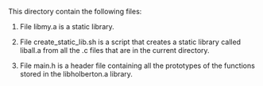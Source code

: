 This directory contain the following files:

1) File libmy.a is a static library.

2) File create_static_lib.sh is a script that creates a static library called liball.a from all the .c files that are in the current directory.

3) File main.h is a header file containing all the prototypes of the functions stored in the libholberton.a library.
